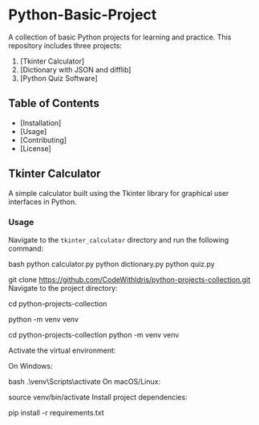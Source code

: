 # Python-Basic-Project

A collection of basic Python projects for learning and practice. This repository includes three projects:

1. [Tkinter Calculator]
2. [Dictionary with JSON and difflib]
3. [Python Quiz Software]

## Table of Contents

- [Installation]
- [Usage]
- [Contributing]
- [License]

## Tkinter Calculator

A simple calculator built using the Tkinter library for graphical user interfaces in Python.

### Usage

Navigate to the `tkinter_calculator` directory and run the following command:

bash
python calculator.py
python dictionary.py
python quiz.py

git clone https://github.com/CodeWithIdris/python-projects-collection.git
Navigate to the project directory:

cd python-projects-collection

python -m venv venv

cd python-projects-collection
python -m venv venv

Activate the virtual environment:

On Windows:

bash
.\venv\Scripts\activate
On macOS/Linux:


source venv/bin/activate
Install project dependencies:

pip install -r requirements.txt

